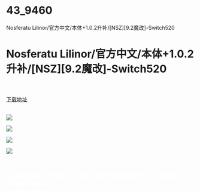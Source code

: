 # 43_9460
Nosferatu Lilinor/官方中文/本体+1.0.2升补/[NSZ][9.2魔改]-Switch520
# Nosferatu Lilinor/官方中文/本体+1.0.2升补/[NSZ][9.2魔改]-Switch520
 <br/></br>
[下载地址](https://www.switch520.cc/article/9460 "下载地址")
<br/></br>

<p><span style="color: #ffffff;"><strong><img src="https://www.switch520.cc/muke_img/upload_art_editor_20210202-1_50f4510f8445bac44f92a2670855f5b8.jpg"></strong></span></p>
<p><span style="color: #ffffff;"><strong><img src="https://www.switch520.cc/muke_img/upload_art_editor_20210202-1_7329ebafcb652eaa74aa2e2f874ce662.jpg"></strong></span></p>
<p><span style="color: #ffffff;"><strong><img src="https://www.switch520.cc/muke_img/upload_art_editor_20210202-1_b1785fb4d868889939fe1838b83f650d.jpg"></strong></span></p>
<p><span style="color: #ffffff;"><strong><img src="https://www.switch520.cc/muke_img/upload_art_editor_20210202-1_6153b677232c25b82996558da569ec43.jpg">&nbsp;</strong></span></p>
<p>&nbsp;</p>
<p><span style="color: #ffffff;"><strong>一款像素风格的动作冒险游戏，玩家在游戏中将操控吸血鬼少女，帮助她和仆人一起寻找新的家园。</strong></span></p>
<p><span style="color: #ffffff;"><strong>&nbsp;</strong></span></p>
